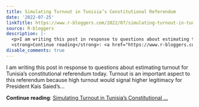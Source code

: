 ```yaml
---
title: Simulating Turnout in Tunisia’s Constitutional Referendum
date: '2022-07-25'
linkTitle: https://www.r-bloggers.com/2022/07/simulating-turnout-in-tunisias-constitutional-referendum/
source: R-bloggers
description: |-
  <p>I am writing this post in response to questions about estimating turnout for Tunisia’s constitutional referendum today. Turnout is an important aspect to this referendum because high turnout would signal higher legitimacy for President Kais Saied’s...</p>
  <strong>Continue reading</strong>: <a href="https://www.r-bloggers.com/2022/07/simulating-turnout-in-tunisias-constitutional-referendum/">Simulating Turnout in Tunisia’s Constitutional ...
disable_comments: true
---
```

<p>I am writing this post in response to questions about estimating turnout for Tunisia’s constitutional referendum today. Turnout is an important aspect to this referendum because high turnout would signal higher legitimacy for President Kais Saied’s...</p>
<strong>Continue reading</strong>: <a href="https://www.r-bloggers.com/2022/07/simulating-turnout-in-tunisias-constitutional-referendum/">Simulating Turnout in Tunisia’s Constitutional ...
